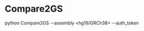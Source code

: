 # Compare2GS
python Compare2GS <analysisID> --assembly <hg19/GRCh38> --auth_token <DNANexus auth token>
